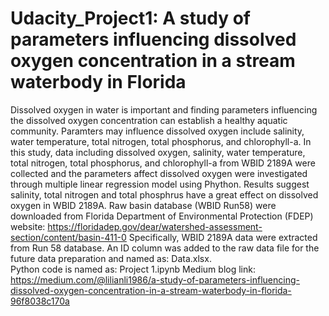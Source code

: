 # Udacity_Project1: A study of parameters influencing dissolved oxygen concentration in a stream waterbody in Florida
Dissolved oxygen in water is important and finding parameters influencing the dissolved oxygen concentration can establish a healthy aquatic community. Paramters may influence dissolved oxygen include salinity, water temperature, total nitrogen, total phosphorus, and chlorophyll-a. In this study, data including dissolved oxygen, salinity, water temperature, total nitrogen, total phosphorus, and chlorophyll-a from WBID 2189A were collected and the parameters affect dissolved oxygen were investigated through multiple linear regression model using Phython. Results suggest salinity, total nitrogen and total phosphrus have a great effect on dissolved oxygen in WBID 2189A. 
Raw basin database (WBID Run58) were downloaded from Florida Department of Environmental Protection (FDEP) website: https://floridadep.gov/dear/watershed-assessment-section/content/basin-411-0 Specifically, WBID 2189A data were extracted from Run 58 database. An ID column was added to the raw data file for the future data preparation and named as: Data.xlsx.  
Python code is named as: Project 1.ipynb
Medium blog link: https://medium.com/@lilianli1986/a-study-of-parameters-influencing-dissolved-oxygen-concentration-in-a-stream-waterbody-in-florida-96f8038c170a
